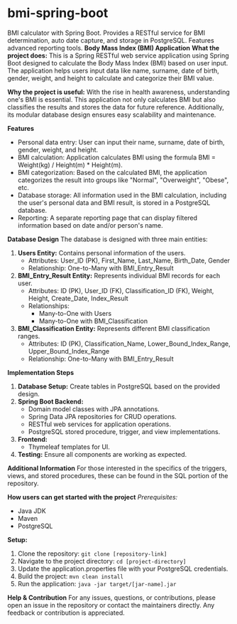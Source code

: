# bmi-spring-boot
BMI calculator with Spring Boot. Provides a RESTful service for BMI determination, auto date capture, and storage in PostgreSQL. Features advanced reporting tools.
**Body Mass Index (BMI) Application**
**What the project does:**
This is a Spring RESTful web service application using Spring Boot designed to calculate the Body Mass Index (BMI) based on user input. The application helps users input data like name, surname, date of birth, gender, weight, and height to calculate and categorize their BMI value.

**Why the project is useful:**
With the rise in health awareness, understanding one's BMI is essential. This application not only calculates BMI but also classifies the results and stores the data for future reference. Additionally, its modular database design ensures easy scalability and maintenance.

**Features**
- Personal data entry: User can input their name, surname, date of birth, gender, weight, and height.
- BMI calculation: Application calculates BMI using the formula BMI = Weight(kg) / Height(m) * Height(m).
- BMI categorization: Based on the calculated BMI, the application categorizes the result into groups like "Normal", "Overweight", "Obese", etc.
- Database storage: All information used in the BMI calculation, including the user's personal data and BMI result, is stored in a PostgreSQL database.
- Reporting: A separate reporting page that can display filtered information based on date and/or person's name.

**Database Design**
The database is designed with three main entities:
1. **Users Entity:** Contains personal information of the users.
   - Attributes: User_ID (PK), First_Name, Last_Name, Birth_Date, Gender
   - Relationship: One-to-Many with BMI_Entry_Result
2. **BMI_Entry_Result Entity:** Represents individual BMI records for each user.
   - Attributes: ID (PK), User_ID (FK), Classification_ID (FK), Weight, Height, Create_Date, Index_Result
   - Relationships:
     - Many-to-One with Users
     - Many-to-One with BMI_Classification
3. **BMI_Classification Entity:** Represents different BMI classification ranges.
   - Attributes: ID (PK), Classification_Name, Lower_Bound_Index_Range, Upper_Bound_Index_Range
   - Relationship: One-to-Many with BMI_Entry_Result

**Implementation Steps**
1. **Database Setup:** Create tables in PostgreSQL based on the provided design.
2. **Spring Boot Backend:**
   - Domain model classes with JPA annotations.
   - Spring Data JPA repositories for CRUD operations.
   - RESTful web services for application operations.
   - PostgreSQL stored procedure, trigger, and view implementations.
3. **Frontend:**
   - Thymeleaf templates for UI.
4. **Testing:** Ensure all components are working as expected.

**Additional Information**
For those interested in the specifics of the triggers, views, and stored procedures, these can be found in the SQL portion of the repository. 

**How users can get started with the project**
_Prerequisites:_
- Java JDK
- Maven
- PostgreSQL

**Setup:**
1. Clone the repository: `git clone [repository-link]`
2. Navigate to the project directory: `cd [project-directory]`
3. Update the application.properties file with your PostgreSQL credentials.
4. Build the project: `mvn clean install`
5. Run the application: `java -jar target/[jar-name].jar`

**Help & Contribution**
For any issues, questions, or contributions, please open an issue in the repository or contact the maintainers directly. Any feedback or contribution is appreciated.
